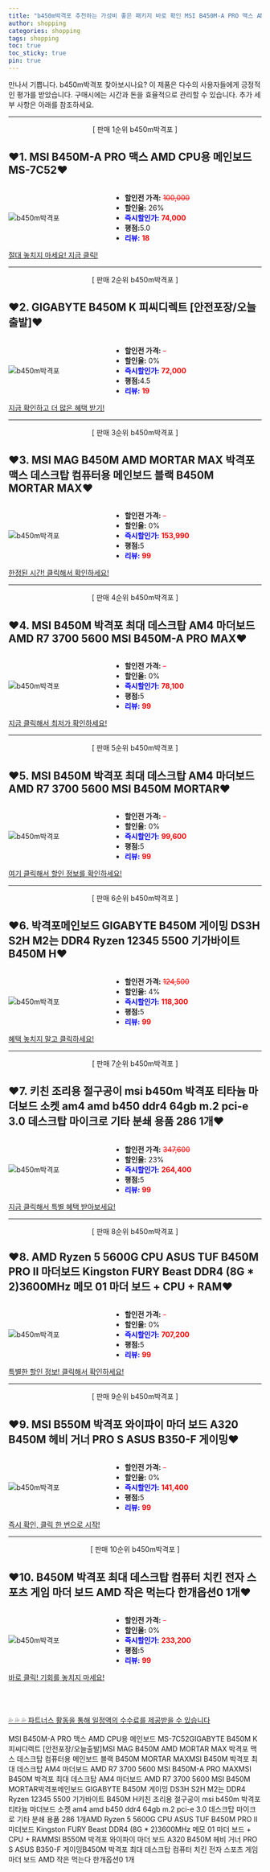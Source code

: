 ```yaml
---
title: "b450m박격포 추천하는 가성비 좋은 패키지 바로 확인 MSI B450M-A PRO 맥스 AMD"
author: shopping
categories: shopping
tags: shopping
toc: true
toc_sticky: true
pin: true
---
```

만나서 기쁩니다. b450m박격포 찾아보시나요? 이 제품은 다수의 사용자들에게 긍정적인 평가를 받았습니다. 구매시에는 시간과 돈을 효율적으로 관리할 수 있습니다. 추가 세부 사항은 아래를 참조하세요.

---
<p class="toplist" style="margin: 0 auto; display: block; width: fit-content;">[ 판매 1순위 b450m박격포 ]</p>

<h2><strong>❤️1. MSI B450M-A PRO 맥스 AMD CPU용 메인보드 MS-7C52❤️</strong></h2>

<div style="display: flex; align-items: center;">
    <div style="flex: 0.4;">
        <img src="https://thumbnail10.coupangcdn.com/thumbnails/remote/230x230ex/image/vendor_inventory/a1df/515ec33a81f38ac7e89325f61cefb1a156d7fb9904e17a0b27da1216d039.jpg" alt="b450m박격포" style="max-width: 100%;">
    </div>
    <div style="flex: 0.6; margin-left: 10px;">
        <ul>
            <li><strong>할인전 가격:</strong> <del style="color: red;">100,000</del></li>
            <li><strong>할인율:</strong> 26%</li>
            <li><span style='color:blue'><strong>즉시할인가:</strong></span> <span style='color:red'><strong>74,000</strong></span></li>
            <li><strong>평점:</strong>5.0</li>
            <li><span style='color:blue'><strong>리뷰:</strong></span> <span style='color:red'><strong>18</strong></span></li>
        </ul>
    </div>
</div>
<div class="center">
    <a href="https://William4Davisa.github.io?lptag=AF9450613&subid=githubio&pageKey=317469009&traceid=V0-153&itemId=1012623675&vendorItemId=86817379616" class="myButton">
        절대 놓치지 마세요! 지금 클릭!
    </a>
</div>


---
<p class="toplist" style="margin: 0 auto; display: block; width: fit-content;">[ 판매 2순위 b450m박격포 ]</p>

<h2><strong>❤️2. GIGABYTE B450M K 피씨디렉트 [안전포장/오늘출발]❤️</strong></h2>

<div style="display: flex; align-items: center;">
    <div style="flex: 0.4;">
        <img src="https://thumbnail7.coupangcdn.com/thumbnails/remote/230x230ex/image/vendor_inventory/47fe/ed3578437ce682f6c6666e2c43e712af791303572e204da33849177ef215.jpg" alt="b450m박격포" style="max-width: 100%;">
    </div>
    <div style="flex: 0.6; margin-left: 10px;">
        <ul>
            <li><strong>할인전 가격:</strong> <del style="color: red;">-</del></li>
            <li><strong>할인율:</strong> 0%</li>
            <li><span style='color:blue'><strong>즉시할인가:</strong></span> <span style='color:red'><strong>72,000</strong></span></li>
            <li><strong>평점:</strong>4.5</li>
            <li><span style='color:blue'><strong>리뷰:</strong></span> <span style='color:red'><strong>19</strong></span></li>
        </ul>
    </div>
</div>
<div class="center">
    <a href="https://William4Davisa.github.io?lptag=AF9450613&subid=githubio&pageKey=7027613250&traceid=V0-153&itemId=17332172705&vendorItemId=85006543955" class="myButton">
        지금 확인하고 더 많은 혜택 받기!
    </a>
</div>


---
<p class="toplist" style="margin: 0 auto; display: block; width: fit-content;">[ 판매 3순위 b450m박격포 ]</p>

<h2><strong>❤️3. MSI MAG B450M AMD MORTAR MAX 박격포 맥스 데스크탑 컴퓨터용 메인보드 블랙 B450M MORTAR MAX❤️</strong></h2>

<div style="display: flex; align-items: center;">
    <div style="flex: 0.4;">
        <img src="https://thumbnail9.coupangcdn.com/thumbnails/remote/230x230ex/image/vendor_inventory/c386/fc95c1f9ee38ee987d3774e64b361b7af76c9309562b23efffcf36711a3a.jpg" alt="b450m박격포" style="max-width: 100%;">
    </div>
    <div style="flex: 0.6; margin-left: 10px;">
        <ul>
            <li><strong>할인전 가격:</strong> <del style="color: red;">-</del></li>
            <li><strong>할인율:</strong> 0%</li>
            <li><span style='color:blue'><strong>즉시할인가:</strong></span> <span style='color:red'><strong>153,990</strong></span></li>
            <li><strong>평점:</strong>5</li>
            <li><span style='color:blue'><strong>리뷰:</strong></span> <span style='color:red'><strong>99</strong></span></li>
        </ul>
    </div>
</div>
<div class="center">
    <a href="https://William4Davisa.github.io?lptag=AF9450613&subid=githubio&pageKey=7735899992&traceid=V0-153&itemId=20800260678&vendorItemId=82316641452" class="myButton">
        한정된 시간! 클릭해서 확인하세요!
    </a>
</div>


---
<p class="toplist" style="margin: 0 auto; display: block; width: fit-content;">[ 판매 4순위 b450m박격포 ]</p>

<h2><strong>❤️4. MSI B450M 박격포 최대 데스크탑 AM4 마더보드 AMD R7 3700 5600 MSI B450M-A PRO MAX❤️</strong></h2>

<div style="display: flex; align-items: center;">
    <div style="flex: 0.4;">
        <img src="https://thumbnail6.coupangcdn.com/thumbnails/remote/230x230ex/image/vendor_inventory/0264/417c5f3b22e189685c8fae11ed26757ef8871efb691f198f86059457aa26.jpg" alt="b450m박격포" style="max-width: 100%;">
    </div>
    <div style="flex: 0.6; margin-left: 10px;">
        <ul>
            <li><strong>할인전 가격:</strong> <del style="color: red;">-</del></li>
            <li><strong>할인율:</strong> 0%</li>
            <li><span style='color:blue'><strong>즉시할인가:</strong></span> <span style='color:red'><strong>78,100</strong></span></li>
            <li><strong>평점:</strong>5</li>
            <li><span style='color:blue'><strong>리뷰:</strong></span> <span style='color:red'><strong>99</strong></span></li>
        </ul>
    </div>
</div>
<div class="center">
    <a href="https://William4Davisa.github.io?lptag=AF9450613&subid=githubio&pageKey=8154554615&traceid=V0-153&itemId=23222881906&vendorItemId=90255367447" class="myButton">
        지금 클릭해서 최저가 확인하세요!
    </a>
</div>


---
<p class="toplist" style="margin: 0 auto; display: block; width: fit-content;">[ 판매 5순위 b450m박격포 ]</p>

<h2><strong>❤️5. MSI B450M 박격포 최대 데스크탑 AM4 마더보드 AMD R7 3700 5600 MSI B450M MORTAR❤️</strong></h2>

<div style="display: flex; align-items: center;">
    <div style="flex: 0.4;">
        <img src="https://thumbnail6.coupangcdn.com/thumbnails/remote/230x230ex/image/vendor_inventory/4a3f/bb873da46fa0741aa7c384b439c1dc60d04e3aa8c32856aba5f5eafb965b.jpg" alt="b450m박격포" style="max-width: 100%;">
    </div>
    <div style="flex: 0.6; margin-left: 10px;">
        <ul>
            <li><strong>할인전 가격:</strong> <del style="color: red;">-</del></li>
            <li><strong>할인율:</strong> 0%</li>
            <li><span style='color:blue'><strong>즉시할인가:</strong></span> <span style='color:red'><strong>99,600</strong></span></li>
            <li><strong>평점:</strong>5</li>
            <li><span style='color:blue'><strong>리뷰:</strong></span> <span style='color:red'><strong>99</strong></span></li>
        </ul>
    </div>
</div>
<div class="center">
    <a href="https://William4Davisa.github.io?lptag=AF9450613&subid=githubio&pageKey=8154554615&traceid=V0-153&itemId=23222881910&vendorItemId=90255367457" class="myButton">
        여기 클릭해서 할인 정보를 확인하세요!
    </a>
</div>


---
<p class="toplist" style="margin: 0 auto; display: block; width: fit-content;">[ 판매 6순위 b450m박격포 ]</p>

<h2><strong>❤️6. 박격포메인보드 GIGABYTE B450M 게이밍 DS3H S2H M2는 DDR4 Ryzen 12345 5500 기가바이트 B450M H❤️</strong></h2>

<div style="display: flex; align-items: center;">
    <div style="flex: 0.4;">
        <img src="https://thumbnail8.coupangcdn.com/thumbnails/remote/230x230ex/image/vendor_inventory/8c7e/bd04d6e8730fb7b9b937c9ac2301f41e993c8d0ba7908b012715505fa950.png" alt="b450m박격포" style="max-width: 100%;">
    </div>
    <div style="flex: 0.6; margin-left: 10px;">
        <ul>
            <li><strong>할인전 가격:</strong> <del style="color: red;">124,500</del></li>
            <li><strong>할인율:</strong> 4%</li>
            <li><span style='color:blue'><strong>즉시할인가:</strong></span> <span style='color:red'><strong>118,300</strong></span></li>
            <li><strong>평점:</strong>5</li>
            <li><span style='color:blue'><strong>리뷰:</strong></span> <span style='color:red'><strong>99</strong></span></li>
        </ul>
    </div>
</div>
<div class="center">
    <a href="https://William4Davisa.github.io?lptag=AF9450613&subid=githubio&pageKey=8226143617&traceid=V0-153&itemId=23658008124&vendorItemId=90683343798" class="myButton">
        혜택 놓치지 말고 클릭하세요!
    </a>
</div>


---
<p class="toplist" style="margin: 0 auto; display: block; width: fit-content;">[ 판매 7순위 b450m박격포 ]</p>

<h2><strong>❤️7. 키친 조리용 절구공이 msi b450m 박격포 티타늄 마더보드 소켓 am4 amd b450 ddr4 64gb m.2 pci-e 3.0 데스크탑 마이크로 기타 분쇄 용품 286 1개❤️</strong></h2>

<div style="display: flex; align-items: center;">
    <div style="flex: 0.4;">
        <img src="https://thumbnail7.coupangcdn.com/thumbnails/remote/230x230ex/image/vendor_inventory/be14/163ead586353be5dd3ffad11d3b600b04e7aa2539054d9db85da4c7d7d60.jpeg" alt="b450m박격포" style="max-width: 100%;">
    </div>
    <div style="flex: 0.6; margin-left: 10px;">
        <ul>
            <li><strong>할인전 가격:</strong> <del style="color: red;">347,600</del></li>
            <li><strong>할인율:</strong> 23%</li>
            <li><span style='color:blue'><strong>즉시할인가:</strong></span> <span style='color:red'><strong>264,400</strong></span></li>
            <li><strong>평점:</strong>5</li>
            <li><span style='color:blue'><strong>리뷰:</strong></span> <span style='color:red'><strong>99</strong></span></li>
        </ul>
    </div>
</div>
<div class="center">
    <a href="https://William4Davisa.github.io?lptag=AF9450613&subid=githubio&pageKey=6236232889&traceid=V0-153&itemId=12561055858&vendorItemId=79829304848" class="myButton">
        지금 클릭해서 특별 혜택 받아보세요!
    </a>
</div>


---
<p class="toplist" style="margin: 0 auto; display: block; width: fit-content;">[ 판매 8순위 b450m박격포 ]</p>

<h2><strong>❤️8. AMD Ryzen 5 5600G CPU ASUS TUF B450M PRO II 마더보드 Kingston FURY Beast DDR4 (8G * 2)3600MHz 메모 01 마더 보드 + CPU + RAM❤️</strong></h2>

<div style="display: flex; align-items: center;">
    <div style="flex: 0.4;">
        <img src="https://thumbnail7.coupangcdn.com/thumbnails/remote/230x230ex/image/vendor_inventory/4b1a/125f67aa6b547c3e3a839ef3d14f96cc964a87a1a5e50d750a0e4212a24d.jpg" alt="b450m박격포" style="max-width: 100%;">
    </div>
    <div style="flex: 0.6; margin-left: 10px;">
        <ul>
            <li><strong>할인전 가격:</strong> <del style="color: red;">-</del></li>
            <li><strong>할인율:</strong> 0%</li>
            <li><span style='color:blue'><strong>즉시할인가:</strong></span> <span style='color:red'><strong>707,200</strong></span></li>
            <li><strong>평점:</strong>5</li>
            <li><span style='color:blue'><strong>리뷰:</strong></span> <span style='color:red'><strong>99</strong></span></li>
        </ul>
    </div>
</div>
<div class="center">
    <a href="https://William4Davisa.github.io?lptag=AF9450613&subid=githubio&pageKey=7776801971&traceid=V0-153&itemId=21009379916&vendorItemId=88073040006" class="myButton">
        특별한 할인 정보! 클릭해서 확인하세요!
    </a>
</div>


---
<p class="toplist" style="margin: 0 auto; display: block; width: fit-content;">[ 판매 9순위 b450m박격포 ]</p>

<h2><strong>❤️9. MSI B550M 박격포 와이파이 마더 보드 A320 B450M 헤비 거너 PRO S ASUS B350-F 게이밍❤️</strong></h2>

<div style="display: flex; align-items: center;">
    <div style="flex: 0.4;">
        <img src="https://thumbnail8.coupangcdn.com/thumbnails/remote/230x230ex/image/vendor_inventory/6a86/3f5c629fabb80b4784f7af7779925a284308979fac699ee0656f4876cf60.jpg" alt="b450m박격포" style="max-width: 100%;">
    </div>
    <div style="flex: 0.6; margin-left: 10px;">
        <ul>
            <li><strong>할인전 가격:</strong> <del style="color: red;">-</del></li>
            <li><strong>할인율:</strong> 0%</li>
            <li><span style='color:blue'><strong>즉시할인가:</strong></span> <span style='color:red'><strong>141,400</strong></span></li>
            <li><strong>평점:</strong>5</li>
            <li><span style='color:blue'><strong>리뷰:</strong></span> <span style='color:red'><strong>99</strong></span></li>
        </ul>
    </div>
</div>
<div class="center">
    <a href="https://William4Davisa.github.io?lptag=AF9450613&subid=githubio&pageKey=7793800967&traceid=V0-153&itemId=21091770807&vendorItemId=88153795356" class="myButton">
        즉시 확인, 클릭 한 번으로 시작!
    </a>
</div>


---
<p class="toplist" style="margin: 0 auto; display: block; width: fit-content;">[ 판매 10순위 b450m박격포 ]</p>

<h2><strong>❤️10. B450M 박격포 최대 데스크탑 컴퓨터 치킨 전자 스포츠 게임 마더 보드 AMD 작은 먹는다 한개옵션0 1개❤️</strong></h2>

<div style="display: flex; align-items: center;">
    <div style="flex: 0.4;">
        <img src="https://thumbnail8.coupangcdn.com/thumbnails/remote/230x230ex/image/vendor_inventory/e694/17a1ba145b6b2811e0a9b25425189c8f4aae82d0b4d2c517c535fa6da463.jpg" alt="b450m박격포" style="max-width: 100%;">
    </div>
    <div style="flex: 0.6; margin-left: 10px;">
        <ul>
            <li><strong>할인전 가격:</strong> <del style="color: red;">-</del></li>
            <li><strong>할인율:</strong> 0%</li>
            <li><span style='color:blue'><strong>즉시할인가:</strong></span> <span style='color:red'><strong>233,200</strong></span></li>
            <li><strong>평점:</strong>5</li>
            <li><span style='color:blue'><strong>리뷰:</strong></span> <span style='color:red'><strong>99</strong></span></li>
        </ul>
    </div>
</div>
<div class="center">
    <a href="https://William4Davisa.github.io?lptag=AF9450613&subid=githubio&pageKey=7539919428&traceid=V0-153&itemId=19818253154&vendorItemId=86920258048" class="myButton">
        바로 클릭! 기회를 놓치지 마세요!
    </a>
</div>

<br><br><br>[💦 💦 💦 파트너스 활동을 통해 일정액의 수수료를 제공받을 수 있습니다](https://link.coupang.com/a/bcpT2c)<br><br>MSI B450M-A PRO 맥스 AMD CPU용 메인보드 MS-7C52GIGABYTE B450M K 피씨디렉트 [안전포장/오늘출발]MSI MAG B450M AMD MORTAR MAX 박격포 맥스 데스크탑 컴퓨터용 메인보드 블랙 B450M MORTAR MAXMSI B450M 박격포 최대 데스크탑 AM4 마더보드 AMD R7 3700 5600 MSI B450M-A PRO MAXMSI B450M 박격포 최대 데스크탑 AM4 마더보드 AMD R7 3700 5600 MSI B450M MORTAR박격포메인보드 GIGABYTE B450M 게이밍 DS3H S2H M2는 DDR4 Ryzen 12345 5500 기가바이트 B450M H키친 조리용 절구공이 msi b450m 박격포 티타늄 마더보드 소켓 am4 amd b450 ddr4 64gb m.2 pci-e 3.0 데스크탑 마이크로 기타 분쇄 용품 286 1개AMD Ryzen 5 5600G CPU ASUS TUF B450M PRO II 마더보드 Kingston FURY Beast DDR4 (8G * 2)3600MHz 메모 01 마더 보드 + CPU + RAMMSI B550M 박격포 와이파이 마더 보드 A320 B450M 헤비 거너 PRO S ASUS B350-F 게이밍B450M 박격포 최대 데스크탑 컴퓨터 치킨 전자 스포츠 게임 마더 보드 AMD 작은 먹는다 한개옵션0 1개